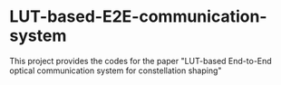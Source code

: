 # LUT-based-E2E-communication-system
This project provides the codes for the paper "LUT-based End-to-End optical communication system for constellation shaping"
